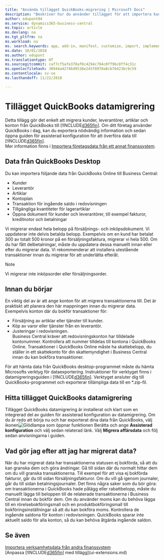 ```yaml
---
title: "Använda tillägget QuickBooks-migrering | Microsoft Docs"
description: "Beskriver hur du använder tillägget för att importera kunder, leverantörer, artiklar och konton från QuickBooks Desktop till Business Central."
author: edupont04
ms.service: dynamics365-business-central
ms.topic: article
ms.devlang: na
ms.tgt_pltfrm: na
ms.workload: na
ms. search.keywords: app, add-in, manifest, customize, import, implement
ms.date: 10/01/2018
ms.author: edupont
ms.translationtype: HT
ms.sourcegitcommit: caf7cf5afe370af0c4294c794c0ff9bc8ff4c31c
ms.openlocfilehash: 30944a42746d9538e245f8970a8cb76423bc9c59
ms.contentlocale: sv-se
ms.lasthandoff: 11/22/2018

---
```


# <a name="the-quickbooks-data-migration-extension"></a>Tillägget QuickBooks datamigrering
Detta tillägg gör det enkelt att migrera kunder, leverantörer, artiklar och konton från QuickBooks till [!INCLUDE[d365fin](includes/d365fin_md.md)]. Om ditt företag använder QuickBooks i dag, kan du exportera nödvändig information och sedan öppna guiden för assisterad konfiguration för att överföra data till [!INCLUDE[d365fin](includes/d365fin_md.md)].  
Mer information finns i [Importera företagsdata från ett annat finanssystem](across-import-data-configuration-packages.md).

## <a name="data-from-quickbooks-desktop"></a>Data från QuickBooks Desktop
 
Du kan importera följande data från QuickBooks Online till Business Central:

- Kunder  
- Leverantör  
- Artiklar  
- Kontoplan  
- Transaktion för ingående saldo i redovisningen  
- Tillgängliga kvantiteter för lagerartiklar  
- Öppna dokument för kunder och leverantörer, till exempel fakturor, kreditnotor och betalningar  

Vi migrerar endast hela belopp på försäljnings- och inköpsdokument. Vi uppdaterar inte delvis betalda belopp. Exempelvis om en kund har betalat 300 av totalt 500 kronor på en försäljningsfaktura, migrerar vi hela 500. Om du har fått delbetalningar, måste du uppdatera dessa manuellt innan eller efter du migrerar data. Vi rekommenderar att installera utestående transaktioner innan du migrerar för att underlätta efteråt.

> [!NOTE]
> Vi migrerar inte inköpsorder eller försäljningsorder.

## <a name="before-you-start"></a>Innan du börjar
En viktig del av är att ange konton för att migrera transaktionerna till. Det är praktiskt att planera den här mappningen innan du migrerar data. Exempelvis konton där du bokför transaktioner för:

- Försäljning av artiklar eller tjänster till kunder.  
- Köp av varor eller tjänster från en leverantör.  
- Justeringar i redovisningen.  
Business Central kräver att redovisningskonton har tilldelade kontonummer. Kontrollera att nummer tilldelas till kontona i QuickBooks Online.
Transaktioner i QuickBooks Online måste ha skattebelopp, du ställer in ett skattekonto för din skattemyndighet i Business Central innan du kan bokföra transaktioner.

För att hämta data från QuickBooks desktop-programmet måste du hämta Microsofts verktyg för dataexportering.  Instruktioner för verktyget finns i datamigreringsguiden i [!INCLUDE[d365fin](includes/d365fin_md.md)]. Verktyget ansluter dig till QuickBooks-programmet och exporterar tillämpliga data till en *.zip-fil.  

## <a name="finding-the-quickbooks-data-migration-extension"></a>Hitta tillägget QuickBooks datamigrering
Tillägget QuickBooks datamigrering är installerat och klart som en integrerad del av guiden för assisterad konfiguration av datamigrering. Om du är redo att börja nu och har exporterat dina data från QuickBooks, välj ikonen![Glödlampa som öppnar funktionen Berätta](media/ui-search/search_small.png "Berätta vad du vill göra") och ange **Assisterad konfiguration** och välj sedan relaterad länk. Välj **Migrera affärsdata** och följ sedan anvisningarna i guiden.  

## <a name="what-do-i-do-after-i-migrate-data"></a>Vad gör jag efter att jag har migrerat data?
När du har migrerat data har transaktionerna statusen ej bokförda, så att du kan granska dem och göra ändringar. Gå till sidan där du normalt hittar dem om du vill granska transaktionerna. Till exempel för att visa ej bokförda fakturor, går du till sidan försäljningsfakturor. Om du vill gå igenom journaler, går du till sidan betalningsjournaler.
Det finns några saker som du bör göra: om transaktionerna i QuickBooks hade pålägg eller rabattbelopp, måste du manuellt lägga till beloppen till de relaterade transaktionerna i Business Central innan du bokför dem.
Om du använder moms kan du behöva lägga till en rörelsebokföringsmall och en produktbokföringsmall till bokföringsinställningar så att du kan bokföra moms.
Kontrollera de ingående saldona för konton i redovisningen. QuickBooks sparar inte aktuellt saldo för alla konton, så du kan behöva åtgärda ingående saldon.

## <a name="see-also"></a>Se även
[Importera verksamhetsdata från andra finanssystem](across-import-data-configuration-packages.md)  
[Anpassa [!INCLUDE[d365fin](includes/d365fin_md.md)] med tillägg](ui-extensions.md)  

